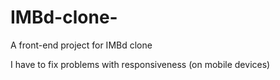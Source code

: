 # IMBd-clone-
A front-end project for IMBd clone 


I have to fix problems with responsiveness (on mobile devices)


